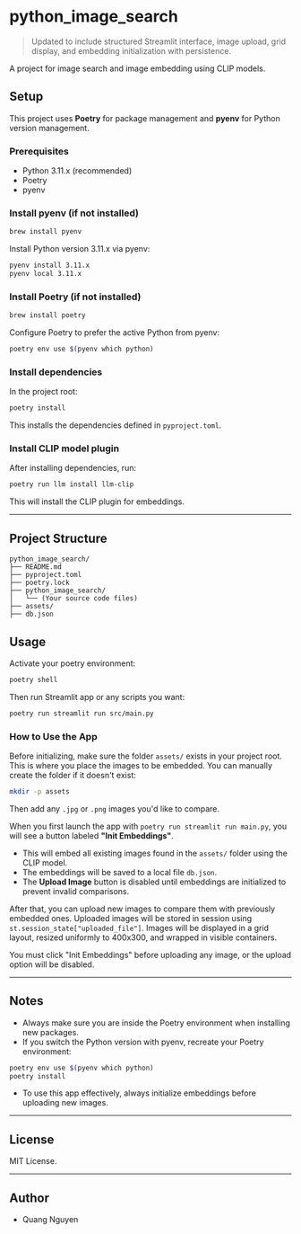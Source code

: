 # python_image_search

> Updated to include structured Streamlit interface, image upload, grid display, and embedding initialization with persistence.

A project for image search and image embedding using CLIP models.

## Setup

This project uses **Poetry** for package management and **pyenv** for Python version management.

### Prerequisites
- Python 3.11.x (recommended)
- Poetry
- pyenv

### Install pyenv (if not installed)
```bash
brew install pyenv
```

Install Python version 3.11.x via pyenv:
```bash
pyenv install 3.11.x
pyenv local 3.11.x
```

### Install Poetry (if not installed)
```bash
brew install poetry
```

Configure Poetry to prefer the active Python from pyenv:
```bash
poetry env use $(pyenv which python)
```

### Install dependencies
In the project root:
```bash
poetry install
```

This installs the dependencies defined in `pyproject.toml`.

### Install CLIP model plugin
After installing dependencies, run:
```bash
poetry run llm install llm-clip
```

This will install the CLIP plugin for embeddings.

---

## Project Structure

```
python_image_search/
├── README.md
├── pyproject.toml
├── poetry.lock
├── python_image_search/
│   └── (Your source code files)
├── assets/
├── db.json
```

## Usage

Activate your poetry environment:
```bash
poetry shell
```

Then run Streamlit app or any scripts you want:
```bash
poetry run streamlit run src/main.py
```

### How to Use the App

Before initializing, make sure the folder `assets/` exists in your project root. This is where you place the images to be embedded. You can manually create the folder if it doesn't exist:

```bash
mkdir -p assets
```

Then add any `.jpg` or `.png` images you'd like to compare.

When you first launch the app with `poetry run streamlit run main.py`, you will see a button labeled **"Init Embeddings"**.

- This will embed all existing images found in the `assets/` folder using the CLIP model.
- The embeddings will be saved to a local file `db.json`.
- The **Upload Image** button is disabled until embeddings are initialized to prevent invalid comparisons.

After that, you can upload new images to compare them with previously embedded ones. Uploaded images will be stored in session using `st.session_state["uploaded_file"]`. Images will be displayed in a grid layout, resized uniformly to 400x300, and wrapped in visible containers.

You must click "Init Embeddings" before uploading any image, or the upload option will be disabled.

---

## Notes
- Always make sure you are inside the Poetry environment when installing new packages.
- If you switch the Python version with pyenv, recreate your Poetry environment:
```bash
poetry env use $(pyenv which python)
poetry install
```
- To use this app effectively, always initialize embeddings before uploading new images.

---

## License
MIT License.

---

## Author
- Quang Nguyen